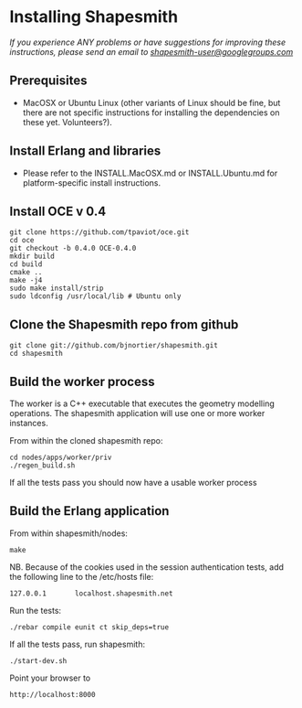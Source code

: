 Installing Shapesmith
=====================

 *If you experience ANY problems or have suggestions for improving these instructions, please send an email to shapesmith-user@googlegroups.com*

Prerequisites
-------------

 * MacOSX or Ubuntu Linux (other variants of Linux should be fine, but there are not specific instructions for installing the dependencies on these yet. Volunteers?).

Install Erlang and libraries
----------------------------

 * Please refer to the INSTALL.MacOSX.md or INSTALL.Ubuntu.md for platform-specific install instructions.

Install OCE v 0.4
-----------------
 
    git clone https://github.com/tpaviot/oce.git
    cd oce
    git checkout -b 0.4.0 OCE-0.4.0
    mkdir build
    cd build
    cmake ..
    make -j4
    sudo make install/strip 
    sudo ldconfig /usr/local/lib # Ubuntu only

Clone the Shapesmith repo from github
-------------------------------------

    git clone git://github.com/bjnortier/shapesmith.git
    cd shapesmith

Build the worker process
------------------------

The worker is a C++ executable that executes the geometry modelling operations. The shapesmith application will use one or more worker instances.

From within the cloned shapesmith repo:

    cd nodes/apps/worker/priv
    ./regen_build.sh

If all the tests pass you should now have a usable worker process

Build the Erlang application
----------------------------

From within shapesmith/nodes:

    make

NB. Because of the cookies used in the session authentication tests, add the following line to the /etc/hosts file:

    127.0.0.1       localhost.shapesmith.net

Run the tests:

    ./rebar compile eunit ct skip_deps=true

If all the tests pass, run shapesmith:

    ./start-dev.sh

Point your browser to

    http://localhost:8000 

